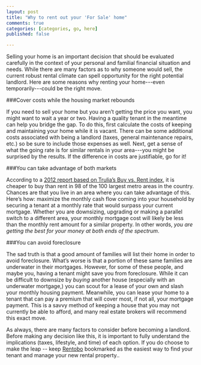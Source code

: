 ```yaml
---
layout: post
title: "Why to rent out your 'For Sale' home"
comments: true
categories: [categories, go, here]
published: false

---
```


Selling your home is an important decision that should be evaluated carefully in the context of your personal and familial financial situation and needs.  While there are many factors as to why someone would sell, the current robust rental climate can spell opportunity for the right potential landlord. Here are some reasons why renting your home---even temporarily---could be the right move.

###Cover costs while the housing market rebounds

If you need to sell your home but you aren’t getting the price you want, you might want to wait a year or two. Having a quality tenant in the meantime can help you bridge the gap. To do this, first calculate the costs of keeping and maintaining your home while it is vacant. There can be some additional costs associated with being a landlord (taxes, general maintenance repairs, etc.) so be sure to include those expenses as well. Next, get a sense of what the going rate is for similar rentals in your area---you might be surprised by the results. If the difference in costs are justifiable, go for it!

###You can take advantage of both markets

According to a [2012 report based on Trulia’s Buy vs. Rent index](http://www.google.com/url?q=http%3A%2F%2Ftrends.truliablog.com%2Fvis%2Frentvsbuy-spr2012%2F&sa=D&sntz=1&usg=AFQjCNFE61mthLXadstthAbQol-WIfDv3w), it is cheaper to buy than rent in 98 of the 100 largest metro areas in the country. Chances are that you live in an area where you can take advantage of this. Here’s how: maximize the monthly cash flow coming into your household by securing a tenant at a monthly rate that would surpass your current mortgage. Whether you are downsizing, upgrading or making a parallel switch to a different area, your monthly mortgage cost will likely be less than the monthly rent amount for a similar property. In other words, *you are getting the best for your money at both ends of the spectrum*.

###You can avoid foreclosure

The sad truth is that a good amount of families will list their home in order to avoid foreclosure. What’s worse is that a portion of these same families are underwater in their mortgages. However, for some of these people, and maybe you, having a tenant might save you from foreclosure. While it can be difficult to downsize by *buying* another house (especially with an underwater mortgage,) you can scout for a lease of your own and slash your monthly housing payment. Meanwhile, you can lease your home to a tenant that can pay a premium that will cover most, if not all, your mortgage payment. This is a savvy method of keeping a house that you may not currently be able to afford, and many real estate brokers will recommend this exact move.

As always, there are many factors to consider before becoming a landlord. Before making any decision like this, it is important to fully understand the implications (taxes, lifestyle, and time) of each option. If you do choose to make the leap -- keep [Rentobo](www.rentobo.com) bookmarked as the easiest way to find your tenant and manage your new rental property..